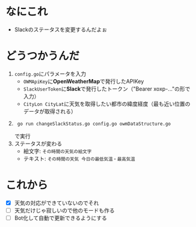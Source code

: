 # なにこれ
* Slackのステータスを変更するんだよぉ

# どうつかうんだ
1. `config.go`にパラメータを入力
    * `OWMApiKey`に**OpenWeatherMap**で発行したAPIKey
    * `SlackUserToken`に**Slack**で発行したトークン（"Bearer xoxp-..."の形で入力）
    * `CityLon CityLat`に天気を取得したい都市の緯度経度（最も近い位置のデータが取得される）
2. ```bash
    go run changeSlackStatus.go config.go owmDataStructure.go
    ```
    で実行
3. ステータスが変わる
    * 絵文字: `その時間の天気の絵文字`
    * テキスト: `その時間の天気 今日の最低気温・最高気温`

# これから
- [x] 天気の対応ができていないのでそれ
- [ ] 天気だけじゃ寂しいので他のモードも作る
- [ ] Bot化して自動で更新できるようにする
